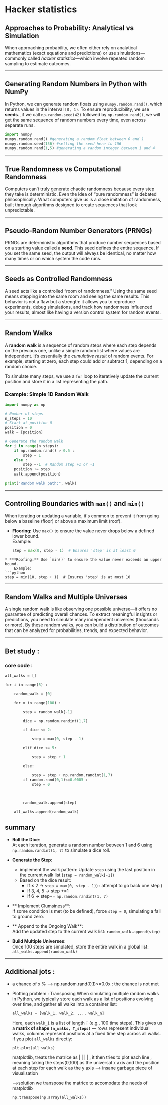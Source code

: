 # Hacker statistics
## Approaches to Probability: Analytical vs Simulation
When approaching probability, we often either rely on analytical mathematics (exact equations and predictions) or use simulations—commonly called *hacker statistics*—which involve repeated random sampling to estimate outcomes.
***
## Generating Random Numbers in Python with NumPy
In Python, we can generate random floats using `numpy.random.rand()`, which returns values in the interval `[0, 1)`. To ensure reproducibility, we use **seeds**. ,if we call `np.random.seed(42)` followed by `np.random.rand()`, we will get the same sequence of random numbers every time, even across separate runs.
``` python
import numpy 
numpy.random.rand() #generating a random float between 0 and 1
numpy.random.seed(156) #setting the seed here to 156
numpy.random.rand(1,5) #generating a random integer between 1 and 4
```

***
## True Randomness vs Computational Randomness
Computers can’t truly generate chaotic randomness because every step they take is deterministic. Even the idea of “pure randomness” is debated philosophically. What computers give us is a close imitation of randomness, built through algorithms designed to create sequences that look unpredictable.
***
## Pseudo-Random Number Generators (PRNGs)
PRNGs are deterministic algorithms that produce number sequences based on a starting value called a **seed**. This seed defines the entire sequence. If you set the same seed, the output will always be identical, no matter how many times or on which system the code runs.
***
## Seeds as Controlled Randomness
A seed acts like a controlled “room of randomness.” Using the same seed means stepping into the same room and seeing the same results. This behavior is not a flaw but a strength: it allows you to reproduce experiments, debug simulations, and track how randomness influenced your results, almost like having a version control system for random events.
***
## Random Walks

A **random walk** is a sequence of random steps where each step depends on the previous one, unlike a simple random list where values are independent. It’s essentially the *cumulative result* of random events. For example, starting at zero, each step could add or subtract 1, depending on a random choice.

To simulate many steps, we use a `for` loop to iteratively update the current position and store it in a list representing the path.

### Example: Simple 1D Random Walk
```python
import numpy as np

# Number of steps
n_steps = 10
# Start at position 0
position = 0
walk = [position]

# Generate the random walk
for i in range(n_steps):
    if np.random.rand() > 0.5 :
	    step = 1 
    else :
	    step =-1  # Random step +1 or -1
    position += step
    walk.append(position)

print("Random walk path:", walk)
```
***
##  Controlling Boundaries with `max()` and `min()`
When iterating or updating a variable, it's common to prevent it from going below a baseline (floor) or above a maximum limit (roof).  
- **Flooring:** Use `max()` to ensure the value never drops below a defined lower bound.  
  Example:  
  ```python
  step = max(0, step - 1)  # Ensures 'step' is at least 0
```
* ***Roofing:** Use `min()` to ensure the value never exceeds an upper bound.  
	Example:
```python
step = min(10, step + 1)  # Ensures 'step' is at most 10
```
***
## Random Walks and Multiple Universes

A single random walk is like observing one possible universe—it offers no guarantee of predicting overall chances. To extract meaningful insights or predictions, you need to simulate many independent universes (thousands or more). By these random walks, you can build a distribution of outcomes that can be analyzed for probabilities, trends, and expected behavior.
***
## Bet study : 
### core code : 
```python
all_walks = []

for i in range(5) :

    random_walk = [0]

    for x in range(100) :

        step = random_walk[-1]

        dice = np.random.randint(1,7)

        if dice <= 2:

            step = max(0, step - 1)

        elif dice <= 5:

            step = step + 1

        else:

            step = step + np.random.randint(1,7)
        if random.rand(0,1)<=0.0005 :
            step = 0

  

        random_walk.append(step)

    all_walks.append(random_walk)
```

## summary 

- **Roll the Dice**:  
  At each iteration, generate a random number between 1 and 6 using `np.random.randint(1, 7)` to simulate a dice roll.

- **Generate the Step**:  
	- implement the walk pattern: Update `step` using the last position in the current walk list (`step = random_walk[-1]`)
	* Based on the dice result:  
	  - If ≤ 2 → `step = max(0, step - 1)`) : attempt to go back one step (
	  - If 3, 4, 5 → step +=1  
	  - If 6 → step+= `np.random.randint(1, 7)`

- ** Implement Clumsiness**:  
  If some condition is met (to be defined), force `step = 0`, simulating a fall to ground zero.

- ** Append to the Ongoing Walk**:  
  Add the updated step to the current walk list: `random_walk.append(step)`

- **Build Multiple Universes**:  
  Once 100 steps are simulated, store the entire walk in a global list: `all_walks.append(random_walk)`
***
## Additional jots : 
* a chance of x % --> np.random.rand(0,1)<=0.0x : the chance is not met 
* Plotting problem  :  Transposing 
	When simulating multiple random walks in Python, we typically store each walk as a list of positions evolving over time, and gather all walks into a container list:
	
	```python
	all_walks = [walk_1, walk_2, ..., walk_n]
	```
	Here, each `walk_i` is a list of length `T` (e.g., 100 time steps). This gives us a **matrix of shape `(n_walks, T_steps)`** — rows represent individual walks, columns represent positions at a fixed time step across all walks.
	If you plot `all_walks` directly:
	```python
	plt.plot(all_walks)
	```
	matplotlib, treats the matrice as | | | | , it then tries to plot each line , meaning taking the steps(0,100) as the universal x axis and the position at each step for each walk as the y axis --> insane garbage piece of visualisation 
	
	-->solution we transpose the matrice to accomodate the needs of matplotlib 
	```python
	np.transpose(np.array(all_walks))
```